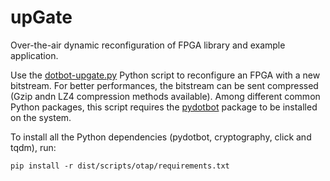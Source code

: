 # upGate

Over-the-air dynamic reconfiguration of FPGA library and example application.

Use the [dotbot-upgate.py](../dist/scripts/upgate/dotbot-upgate.py) Python script to
reconfigure an FPGA with a new bitstream. For better performances, the bitstream
can be sent compressed (Gzip andn LZ4 compression methods available).
Among different common Python packages, this script requires the
[pydotbot](https://pypi.org/project/pydotbot/) package to be installed on the
system.

To install all the Python dependencies (pydotbot, cryptography, click and tqdm), run:

```
pip install -r dist/scripts/otap/requirements.txt
```
